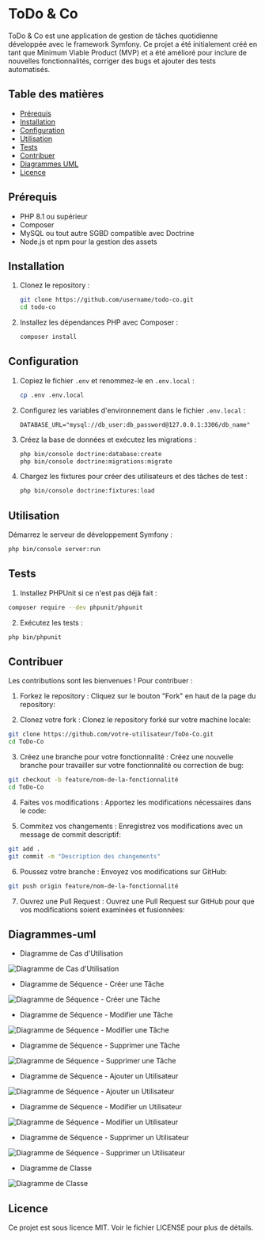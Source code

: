 # ToDo & Co

ToDo & Co est une application de gestion de tâches quotidienne développée avec le framework Symfony. Ce projet a été initialement créé en tant que Minimum Viable Product (MVP) et a été amélioré pour inclure de nouvelles fonctionnalités, corriger des bugs et ajouter des tests automatisés.

## Table des matières

- [Prérequis](#prérequis)
- [Installation](#installation)
- [Configuration](#configuration)
- [Utilisation](#utilisation)
- [Tests](#tests)
- [Contribuer](#contribuer)
- [Diagrammes UML](#diagrammes-uml)
- [Licence](#licence)

## Prérequis

- PHP 8.1 ou supérieur
- Composer
- MySQL ou tout autre SGBD compatible avec Doctrine
- Node.js et npm pour la gestion des assets

## Installation

1. Clonez le repository :

    ```bash
    git clone https://github.com/username/todo-co.git
    cd todo-co
    ```

2. Installez les dépendances PHP avec Composer :

    ```bash
    composer install
    ```

## Configuration

1. Copiez le fichier `.env` et renommez-le en `.env.local` :

    ```bash
    cp .env .env.local
    ```

2. Configurez les variables d'environnement dans le fichier `.env.local` :

    ```env
    DATABASE_URL="mysql://db_user:db_password@127.0.0.1:3306/db_name"
    ```

3. Créez la base de données et exécutez les migrations :

    ```bash
    php bin/console doctrine:database:create
    php bin/console doctrine:migrations:migrate
    ```

4. Chargez les fixtures pour créer des utilisateurs et des tâches de test :

    ```bash
    php bin/console doctrine:fixtures:load
    ```

## Utilisation

Démarrez le serveur de développement Symfony :

```bash
php bin/console server:run
```

## Tests

1. Installez PHPUnit si ce n'est pas déjà fait :

```bash
composer require --dev phpunit/phpunit
```

2. Exécutez les tests :

```bash
php bin/phpunit
```
## Contribuer

Les contributions sont les bienvenues ! Pour contribuer :

1. Forkez le repository : Cliquez sur le bouton "Fork" en haut de la page du repository:
   
2. Clonez votre fork : Clonez le repository forké sur votre machine locale:
```bash
git clone https://github.com/votre-utilisateur/ToDo-Co.git
cd ToDo-Co
```
3. Créez une branche pour votre fonctionnalité : Créez une nouvelle branche pour travailler sur votre fonctionnalité ou correction de bug:
```bash
git checkout -b feature/nom-de-la-fonctionnalité
cd ToDo-Co
```
4. Faites vos modifications : Apportez les modifications nécessaires dans le code:

5. Commitez vos changements : Enregistrez vos modifications avec un message de commit descriptif:
```bash
git add .
git commit -m "Description des changements"
```
6. Poussez votre branche : Envoyez vos modifications sur GitHub:
```bash
git push origin feature/nom-de-la-fonctionnalité
```
7. Ouvrez une Pull Request : Ouvrez une Pull Request sur GitHub pour que vos modifications soient examinées et fusionnées:

## Diagrammes-uml

- Diagramme de Cas d'Utilisation

![Diagramme de Cas d'Utilisation](./docs/images/Diagramme%20de%20Cas%20d'Utilisation.png)

- Diagramme de Séquence - Créer une Tâche

![Diagramme de Séquence - Créer une Tâche](./docs/images/Diagramme%20de%20Séquence%20-%20Créer%20une%20Tâche.png)

- Diagramme de Séquence - Modifier une Tâche

![Diagramme de Séquence - Modifier une Tâche](./docs/images/Diagramme%20de%20Séquence%20-%20Modifier%20une%20Tâche.png)

- Diagramme de Séquence - Supprimer une Tâche

![Diagramme de Séquence - Supprimer une Tâche](./docs/images/Diagramme%20de%20Séquence%20-%20Supprimer%20une%20Tâche.png)

- Diagramme de Séquence - Ajouter un Utilisateur

![Diagramme de Séquence -  Ajouter un Utilisateur](./docs/images/Diagramme%20de%20Séquence%20-%20Ajouter%20un%20Utilisateur.png)

- Diagramme de Séquence - Modifier un Utilisateur

![Diagramme de Séquence -  Modifier un Utilisateur](./docs/images/Diagramme%20de%20Séquence%20-%20Modifier%20un%20Utilisateur.png)

- Diagramme de Séquence - Supprimer un Utilisateur

![Diagramme de Séquence -  Supprimer un Utilisateur](./docs/images/Diagramme%20de%20Séquence%20-%20Supprimer%20un%20Utilisateur.png)

- Diagramme de Classe

![Diagramme de Classe](./docs/images/diagramme%20de%20classe.png)

     
## Licence
Ce projet est sous licence MIT. Voir le fichier LICENSE pour plus de détails.
